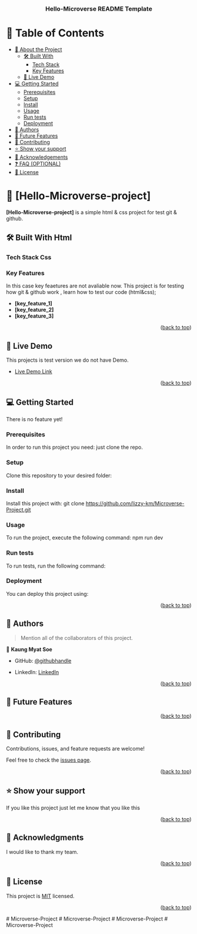 
<a name="readme-top"></a>



<div align="center">

  <h3><b>Hello-Microverse README Template</b></h3>

</div>

<!-- TABLE OF CONTENTS -->

# 📗 Table of Contents

- [📖 About the Project](#about-project)
  - [🛠 Built With](#built-with)
    - [Tech Stack](#tech-stack)
    - [Key Features](#key-features)
  - [🚀 Live Demo](#live-demo)
- [💻 Getting Started](#getting-started)
  - [Prerequisites](#prerequisites)
  - [Setup](#setup)
  - [Install](#install)
  - [Usage](#usage)
  - [Run tests](#run-tests)
  - [Deployment](#deployment)
- [👥 Authors](#authors)
- [🔭 Future Features](#future-features)
- [🤝 Contributing](#contributing)
- [⭐️ Show your support](#support)
- [🙏 Acknowledgements](#acknowledgements)
- [❓ FAQ (OPTIONAL)](#faq)
- [📝 License](#license)

<!-- PROJECT DESCRIPTION -->



# 📖 [Hello-Microverse-project] <a name="about-project"></a>


**[Hello-Microverse-project]** is a simple html & css project for test git & github.

## 🛠 Built With <a name="built-with">Html</a>

### Tech Stack <a name="tech-stack">Css</a>



<!-- <details>
  <summary>Client</summary>
  <ul>
    <li><a href="https://reactjs.org/">React.js</a></li>
  </ul>
</details>

<details>
  <summary>Server</summary>
  <ul>
    <li><a href="https://expressjs.com/">Express.js</a></li>
  </ul>
</details>

<details>
<summary>Database</summary>
  <ul>
    <li><a href="https://www.postgresql.org/">PostgreSQL</a></li>
  </ul>
</details> -->

<!-- Features -->

### Key Features <a name="key-features"></a>

In this case key feaetures are not avaliable now. This project is for testing how git & github work , learn how to test our code (html&css);

- **[key_feature_1]**
- **[key_feature_2]**
- **[key_feature_3]**

<p align="right">(<a href="#readme-top">back to top</a>)</p>

<!-- LIVE DEMO -->

## 🚀 Live Demo <a name="live-demo"></a>

This projects is test version we do not have Demo.

- [Live Demo Link](https://lizzy-km.github.io/Microverse-Project/)

<p align="right">(<a href="#readme-top">back to top</a>)</p>

<!-- GETTING STARTED -->

## 💻 Getting Started <a name="getting-started"></a>


There is no feature yet!

### Prerequisites

In order to run this project you need: just clone the repo.

<!--
Example command:

```sh
 gem install rails
```
 -->

### Setup

Clone this repository to your desired folder:



<!--
Example commands:

```
  cd my-folder
  git clone https://github.com/lizzy-km/Microverse-Project.git
```
--->

### Install

Install this project with: git clone https://github.com/lizzy-km/Microverse-Project.git

<!--
Example command:

```sh
  cd my-project
  npm install
```
--->

### Usage

To run the project, execute the following command: npm run dev

<!--
Example command:

```sh
  npm run dev
```
--->

### Run tests

To run tests, run the following command:

<!--
Example command:

```sh
  npx hint .
```
--->

### Deployment

You can deploy this project using:

<!--
Example:

```sh

```
 -->

<p align="right">(<a href="#readme-top">back to top</a>)</p>

<!-- AUTHORS -->

## 👥 Authors <a name="authors"></a>

> Mention all of the collaborators of this project.

👤 **Kaung Myat Soe**

- GitHub: [@githubhandle](https://github.com/lizzy-km)

- LinkedIn: [LinkedIn](https://www.linkedin.com/in/kaung-myat-soe-b02038283/)

<p align="right">(<a href="#readme-top">back to top</a>)</p>

<!-- FUTURE FEATURES -->

## 🔭 Future Features <a name="future-features"></a>



<p align="right">(<a href="#readme-top">back to top</a>)</p>

<!-- CONTRIBUTING -->

## 🤝 Contributing <a name="contributing"></a>

Contributions, issues, and feature requests are welcome!

Feel free to check the [issues page](../../issues/).

<p align="right">(<a href="#readme-top">back to top</a>)</p>

<!-- SUPPORT -->

## ⭐️ Show your support <a name="support"></a>


If you like this project just let me know that you like this

<p align="right">(<a href="#readme-top">back to top</a>)</p>

<!-- ACKNOWLEDGEMENTS -->

## 🙏 Acknowledgments <a name="acknowledgements"></a>


I would like to thank my team.






<p align="right">(<a href="#readme-top">back to top</a>)</p>

<!-- LICENSE -->

## 📝 License <a name="license"></a>

This project is [MIT](./LICENSE) licensed.



<p align="right">(<a href="#readme-top">back to top</a>)</p>
# Microverse-Project
# Microverse-Project
# Microverse-Project
# Microverse-Project
